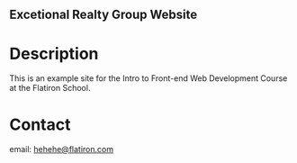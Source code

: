 Excetional Realty Group Website
----

# Description

This is an example site for the Intro to Front-end Web Development Course at the Flatiron School.

# Contact

email: hehehe@flatiron.com